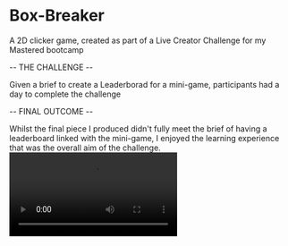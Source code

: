 # Box-Breaker
 A 2D clicker game, created as part of a Live Creator Challenge for my Mastered bootcamp
 
 

-- THE CHALLENGE --

Given a brief to create a Leaderborad for a mini-game, participants had a day to complete the challenge

-- FINAL OUTCOME --

Whilst the final piece I produced didn't fully meet the brief of having a leaderboard linked with the mini-game, I enjoyed the learning experience that was the overall aim of the challenge.
![demo](https://user-images.githubusercontent.com/62217245/215144811-b6351307-e1c1-4bbf-a0c3-3bee22a18e41.mp4)

